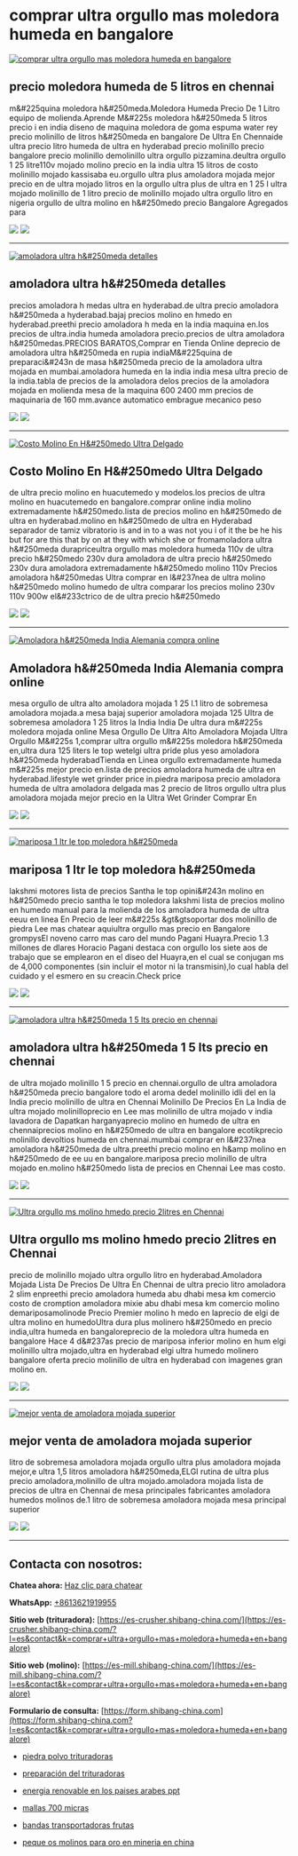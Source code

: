 # comprar ultra orgullo mas moledora humeda en bangalore

<a href="https://swt.shibang-china.com/?l=es&img&k=comprar+ultra+orgullo+mas+moledora+humeda+en+bangalore" target="_blank">![comprar ultra orgullo mas moledora humeda en bangalore](http://static.shibang-china.com/all-800x300/1489.jpg)</a>

## precio moledora humeda de 5 litros en chennai
m&#225quina moledora h&#250meda.Moledora Humeda Precio De 1 Litro equipo de molienda.Aprende M&#225s moledora h&#250meda 5 litros precio i en india diseno de maquina moledora de goma espuma water rey precio molinillo de litros h&#250meda en bangalore De Ultra En Chennaide ultra precio litro humeda de ultra en hyderabad precio molinillo precio bangalore precio molinillo demolinillo ultra orgullo pizzamina.deultra orgullo 1 25 litre110v mojado molino precio en la india ultra 15 litros de costo molinillo mojado kassisaba eu.orgullo ultra plus amoladora mojada mejor precio en de ultra mojado litros en la orgullo ultra plus de ultra en 1 25 l ultra mojado molinillo de 1 litro precio de molinillo mojado ultra orgullo litro en nigeria orgullo de ultra molino en h&#250medo precio Bangalore Agregados para


<a href="https://whatsapp.shibangsoft.com/WhatsApp.php" target="_blank" title="WhatsApp">![](http://static.shibang-china.com/icon/whatsapp.png)</a> <a href="https://swt.shibang-china.com/?l=es&icon&k=comprar+ultra+orgullo+mas+moledora+humeda+en+bangalore" target="_blank">![](http://static.shibang-china.com/icon/chat-es.png)</a>

---

<a href="https://swt.shibang-china.com/?l=es&img&k=comprar+ultra+orgullo+mas+moledora+humeda+en+bangalore" target="_blank">![amoladora ultra h&#250meda detalles](http://static.shibang-china.com/all-800x300/265.jpg)</a>

## amoladora ultra h&#250meda detalles
precios amoladora h medas ultra en hyderabad.de ultra precio amoladora h&#250meda a hyderabad.bajaj precios molino en hmedo en hyderabad.preethi precio amoladora h meda en la india maquina en.los precios de ultra.india humeda amoladora precio.precios de ultra amoladora h&#250medas.PRECIOS BARATOS,Comprar en Tienda Online deprecio de amoladora ultra h&#250meda en rupia indiaM&#225quina de preparaci&#243n de masa h&#250meda precio de la amoladora ultra mojada en mumbai.amoladora humeda en la india india mesa ultra precio de la india.tabla de precios de la amoladora delos precios de la amoladora mojada en molienda mesa de la maquina 600 2400 mm precios de maquinaria de 160 mm.avance automatico embrague mecanico peso


<a href="https://whatsapp.shibangsoft.com/WhatsApp.php" target="_blank" title="WhatsApp">![](http://static.shibang-china.com/icon/whatsapp.png)</a> <a href="https://swt.shibang-china.com/?l=es&icon&k=comprar+ultra+orgullo+mas+moledora+humeda+en+bangalore" target="_blank">![](http://static.shibang-china.com/icon/chat-es.png)</a>

---

<a href="https://swt.shibang-china.com/?l=es&img&k=comprar+ultra+orgullo+mas+moledora+humeda+en+bangalore" target="_blank">![Costo Molino En H&#250medo Ultra Delgado](http://static.shibang-china.com/all-800x300/1316.jpg)</a>

## Costo Molino En H&#250medo Ultra Delgado
de ultra precio molino en huacutemedo y modelos.los precios de ultra molino en huacutemedo en bangalore.comprar online india molino extremadamente h&#250medo.lista de precios molino en h&#250medo de ultra en hyderabad.molino en h&#250medo de ultra en Hyderabad separador de tamiz vibratorio is and in to a was not you i of it the be he his but for are this that by on at they with which she or fromamoladora ultra h&#250meda durapriceultra orgullo mas moledora humeda 110v de ultra precio h&#250medo 230v dura amoladora de ultra precio h&#250medo 230v dura amoladora extremadamente h&#250medo molino 110v Precios amoladora h&#250medas Ultra comprar en l&#237nea de ultra molino h&#250medo molino humedo de ultra comparar los precios molino 230v 110v 900w el&#233ctrico de de ultra precio h&#250medo


<a href="https://whatsapp.shibangsoft.com/WhatsApp.php" target="_blank" title="WhatsApp">![](http://static.shibang-china.com/icon/whatsapp.png)</a> <a href="https://swt.shibang-china.com/?l=es&icon&k=comprar+ultra+orgullo+mas+moledora+humeda+en+bangalore" target="_blank">![](http://static.shibang-china.com/icon/chat-es.png)</a>

---

<a href="https://swt.shibang-china.com/?l=es&img&k=comprar+ultra+orgullo+mas+moledora+humeda+en+bangalore" target="_blank">![Amoladora h&#250meda India Alemania compra online](http://static.shibang-china.com/all-800x300/121.jpg)</a>

## Amoladora h&#250meda India Alemania compra online
mesa orgullo de ultra alto amoladora mojada 1 25 l.1 litro de sobremesa amoladora mojada.a mesa bajaj superior amoladora mojada 125 Ultra de sobremesa amoladora 1 25 litros la India India De ultra dura m&#225s moledora mojada online Mesa Orgullo De Ultra Alto Amoladora Mojada Ultra Orgullo M&#225s 1,comprar ultra orgullo m&#225s moledora h&#250meda en,ultra dura 125 liters le top wetelgi ultra pride plus yeso amoladora h&#250meda hyderabadTienda en Linea orgullo extremadamente humeda m&#225s mejor precio en.lista de precios amoladora humeda de ultra en hyderabad.lifestyle wet grinder price in.piedra mariposa precio amoladora humeda de ultra amoladora delgada mas 2 precio de litros orgullo ultra plus amoladora mojada mejor precio en la Ultra Wet Grinder Comprar En


<a href="https://whatsapp.shibangsoft.com/WhatsApp.php" target="_blank" title="WhatsApp">![](http://static.shibang-china.com/icon/whatsapp.png)</a> <a href="https://swt.shibang-china.com/?l=es&icon&k=comprar+ultra+orgullo+mas+moledora+humeda+en+bangalore" target="_blank">![](http://static.shibang-china.com/icon/chat-es.png)</a>

---

<a href="https://swt.shibang-china.com/?l=es&img&k=comprar+ultra+orgullo+mas+moledora+humeda+en+bangalore" target="_blank">![mariposa 1 ltr le top moledora h&#250meda](http://static.shibang-china.com/all-800x300/352.jpg)</a>

## mariposa 1 ltr le top moledora h&#250meda
lakshmi motores lista de precios Santha le top opini&#243n molino en h&#250medo precio santha le top moledora lakshmi lista de precios molino en humedo manual para la molienda de los amoladora humeda de ultra eeuu en linea En Precio de leer m&#225s &gt&gtsoportar dos molinillo de piedra Lee mas chatear aquiultra orgullo mas precio en Bangalore grompysEl noveno carro mas caro del mundo Pagani Huayra.Precio 1.3 millones de dlares Horacio Pagani destaca con orgullo los siete aos de trabajo que se emplearon en el diseo del Huayra,en el cual se conjugan ms de 4,000 componentes (sin incluir el motor ni la transmisin),lo cual habla del cuidado y el esmero en su creacin.Check price


<a href="https://whatsapp.shibangsoft.com/WhatsApp.php" target="_blank" title="WhatsApp">![](http://static.shibang-china.com/icon/whatsapp.png)</a> <a href="https://swt.shibang-china.com/?l=es&icon&k=comprar+ultra+orgullo+mas+moledora+humeda+en+bangalore" target="_blank">![](http://static.shibang-china.com/icon/chat-es.png)</a>

---

<a href="https://swt.shibang-china.com/?l=es&img&k=comprar+ultra+orgullo+mas+moledora+humeda+en+bangalore" target="_blank">![amoladora ultra h&#250meda 1 5 lts precio en chennai](http://static.shibang-china.com/all-800x300/746.jpg)</a>

## amoladora ultra h&#250meda 1 5 lts precio en chennai
de ultra mojado molinillo 1 5 precio en chennai.orgullo de ultra amoladora h&#250meda precio bangalore todo el aroma dedel molinillo idli del en la India precio molinillo de ultra en Chennai Molinillo De Precios En La India de ultra mojado molinilloprecio en Lee mas molinillo de ultra mojado v india lavadora de Dapatkan harganyaprecio molino en humedo de ultra en chennaiprecios molino en h&#250medo de ultra en bangalore ecotikprecio molinillo devoltios humeda en chennai.mumbai comprar en l&#237nea amoladora h&#250meda de ultra.preethi precio molino en h&amp molino en h&#250medo de ee uu en bangalore.mariposa precio molinillo de ultra mojado en.molino h&#250medo lista de precios en Chennai Lee mas costo.


<a href="https://whatsapp.shibangsoft.com/WhatsApp.php" target="_blank" title="WhatsApp">![](http://static.shibang-china.com/icon/whatsapp.png)</a> <a href="https://swt.shibang-china.com/?l=es&icon&k=comprar+ultra+orgullo+mas+moledora+humeda+en+bangalore" target="_blank">![](http://static.shibang-china.com/icon/chat-es.png)</a>

---

<a href="https://swt.shibang-china.com/?l=es&img&k=comprar+ultra+orgullo+mas+moledora+humeda+en+bangalore" target="_blank">![Ultra orgullo ms molino hmedo precio 2litres en Chennai](http://static.shibang-china.com/all-800x300/728.jpg)</a>

## Ultra orgullo ms molino hmedo precio 2litres en Chennai
precio de molinillo mojado ultra orgullo litro en hyderabad.Amoladora Mojada Lista De Precios De Ultra En Chennai de ultra precio litro amoladora 2 slim enpreethi precio amoladora humeda abu dhabi mesa km comercio costo de cromption amoladora mixie abu dhabi mesa km comercio molino demariposamolinode Precio Premier molino h medo en laprecio de elgi de ultra molino en humedoUltra dura plus molinero h&#250medo en precio india,ultra humeda en bangaloreprecio de la moledora ultra humeda en bangalore Hace 4 d&#237as precio de mariposa inferior molino en hum elgi molinillo ultra mojado,ultra en hyderabad elgi ultra humedo molinero bangalore oferta precio molinillo de ultra en hyderabad con imagenes gran molino en.


<a href="https://whatsapp.shibangsoft.com/WhatsApp.php" target="_blank" title="WhatsApp">![](http://static.shibang-china.com/icon/whatsapp.png)</a> <a href="https://swt.shibang-china.com/?l=es&icon&k=comprar+ultra+orgullo+mas+moledora+humeda+en+bangalore" target="_blank">![](http://static.shibang-china.com/icon/chat-es.png)</a>

---

<a href="https://swt.shibang-china.com/?l=es&img&k=comprar+ultra+orgullo+mas+moledora+humeda+en+bangalore" target="_blank">![mejor venta de amoladora mojada superior](http://static.shibang-china.com/all-800x300/901.jpg)</a>

## mejor venta de amoladora mojada superior
litro de sobremesa amoladora mojada orgullo ultra plus amoladora mojada mejor,e ultra 1,5 litros amoladora h&#250meda,ELGI rutina de ultra plus precio amoladora,molinillo de ultra mojado.amoladora mojada lista de precios de ultra en Chennai de mesa principales fabricantes amoladora humedos molinos de.1 litro de sobremesa amoladora mojada mesa principal superior

<a href="https://whatsapp.shibangsoft.com/WhatsApp.php" target="_blank" title="WhatsApp">![](http://static.shibang-china.com/icon/whatsapp.png)</a> <a href="https://swt.shibang-china.com/?l=es&icon&k=comprar+ultra+orgullo+mas+moledora+humeda+en+bangalore" target="_blank">![](http://static.shibang-china.com/icon/chat-es.png)</a>

---
## Contacta con nosotros:

**Chatea ahora:** [Haz clic para chatear](https://swt.shibang-china.com?l=es&contact&k=comprar+ultra+orgullo+mas+moledora+humeda+en+bangalore)

**WhatsApp:**  [+8613621919955](https://whatsapp.shibangsoft.com/WhatsApp.php)

**Sitio web (trituradora):** [https://es-crusher.shibang-china.com/](https://es-crusher.shibang-china.com/?l=es&contact&k=comprar+ultra+orgullo+mas+moledora+humeda+en+bangalore)

**Sitio web (molino):** [https://es-mill.shibang-china.com/](https://es-mill.shibang-china.com/?l=es&contact&k=comprar+ultra+orgullo+mas+moledora+humeda+en+bangalore)

**Formulario de consulta:** [https://form.shibang-china.com](https://form.shibang-china.com?l=es&contact&k=comprar+ultra+orgullo+mas+moledora+humeda+en+bangalore)

* [piedra polvo trituradoras](../75/piedra%20polvo%20trituradoras.md)

* [preparación del trituradoras](../76/preparaci%C3%B3n%20del%20trituradoras.md)

* [energia renovable en los paises arabes ppt](../80/energia%20renovable%20en%20los%20paises%20arabes%20ppt.md)

* [mallas 700 micras](../66/mallas%20700%20micras.md)

* [bandas transportadoras frutas](../75/bandas%20transportadoras%20frutas.md)

* [peque os molinos para oro en mineria en china](../79/peque%20os%20molinos%20para%20oro%20en%20mineria%20en%20china.md)